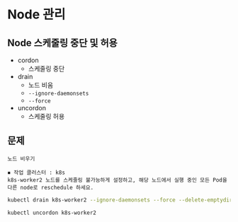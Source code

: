 # Node 관리

## Node 스케줄링 중단 및 허용

- cordon
  - 스케줄링 중단
- drain
  - 노드 비움
  - `--ignore-daemonsets`
  - `--force`
- uncordon
  - 스케줄링 허용

## 문제

`노드 비우기`
```
◾ 작업 클러스터 : k8s
k8s-worker2 노드를 스케줄링 불가능하게 설정하고, 해당 노드에서 실행 중인 모든 Pod을 다른 node로 reschedule 하세요.
```

```bash
kubectl drain k8s-worker2 --ignore-daemonsets --force --delete-emptydir-data
```

```bash
kubectl uncordon k8s-worker2
```